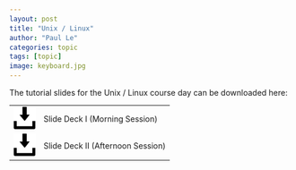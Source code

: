 ```yaml
---
layout: post
title: "Unix / Linux"
author: "Paul Le"
categories: topic
tags: [topic]
image: keyboard.jpg
---
```


The tutorial slides for the Unix / Linux course day can be downloaded here:

<table style="border-collapse: collapse; border:none; max-width:800px; margin:auto">
<tr><td style="border:none">
<a href="/assets/slides/BioInfPrep_Unix_Part_I.pdf"><img style="width:40px;" src="/assets/img/save-file.svg" alt="download"/></a></td><td style="border:none">Slide Deck I (Morning Session)</td></tr>
<tr><td style="border:none"><a href="/assets/slides/BioInfPrep_Unix_Part_II.pdf"><img style="width:40px;" src="/assets/img/save-file.svg" alt="download"/></a></td><td style="border:none">Slide Deck II (Afternoon Session)</td></tr>
</table>
